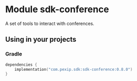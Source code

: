 # Module sdk-conference

A set of tools to interact with conferences.

## Using in your projects

### Gradle

```kotlin
dependencies {
    implementation("com.pexip.sdk:sdk-conference:0.8.0")
}
```
